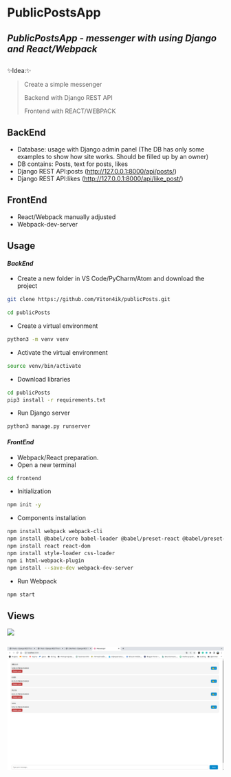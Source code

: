 # PublicPostsApp

## _PublicPostsApp - messenger with using Django and React/Webpack_

##
✨Idea:✨
> Create a simple messenger
> 
> Backend with Django REST API
>
> Frontend with REACT/WEBPACK 
>

## BackEnd

- Database: usage with Django admin panel (The DB has only some examples to show how site works. Should be filled up by an owner) 
- DB contains: Posts, text for posts, likes
- Django REST API:posts (http://127.0.0.1:8000/api/posts/)
- Django REST API:likes (http://127.0.0.1:8000/api/like_post/)

## FrontEnd

- React/Webpack manually adjusted
- Webpack-dev-server

## Usage
#### _BackEnd_

- Create a new folder in VS Code/PyCharm/Atom and download the project

```sh
git clone https://github.com/Viton4ik/publicPosts.git

```
```sh
cd publicPosts
```
- Create a virtual environment

```sh
python3 -m venv venv
```
- Activate the virtual environment

```sh
source venv/bin/activate
```
- Download libraries

```sh
cd publicPosts
pip3 install -r requirements.txt
```
- Run Django server

```sh
python3 manage.py runserver
```
#### _FrontEnd_

- Webpack/React preparation. 
- Open a new terminal

```sh
cd frontend
```
- Initialization 

```sh
npm init -y
```
- Components installation 

```sh
npm install webpack webpack-cli
npm install @babel/core babel-loader @babel/preset-react @babel/preset-env
npm install react react-dom
npm install style-loader css-loader
npm i html-webpack-plugin
npm install --save-dev webpack-dev-server
```
- Run Webpack

```sh
npm start
```

## Views

<img src="https://img.shields.io/static/v1?label=1&message=view&color=9cf"/>
<h3 align="center"><img src="https://github.com/Viton4ik/publicPosts/blob/master/pic.png"/></h3> 
